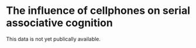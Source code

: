 # The influence of cellphones on serial associative cognition
This data is not yet publically available.